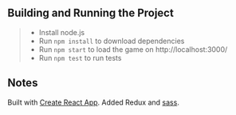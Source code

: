 ## Building and Running the Project

> - Install node.js
> - Run ```npm install``` to download dependencies
> - Run ```npm start``` to load the game on http://localhost:3000/
> - Run ```npm test``` to run tests

## Notes
Built with [Create React App](https://reactjs.org/docs/create-a-new-react-app.html#create-react-app). Added Redux and [sass](https://github.com/facebook/create-react-app/blob/master/packages/react-scripts/template/README.md#adding-a-css-preprocessor-sass-less-etc). 
